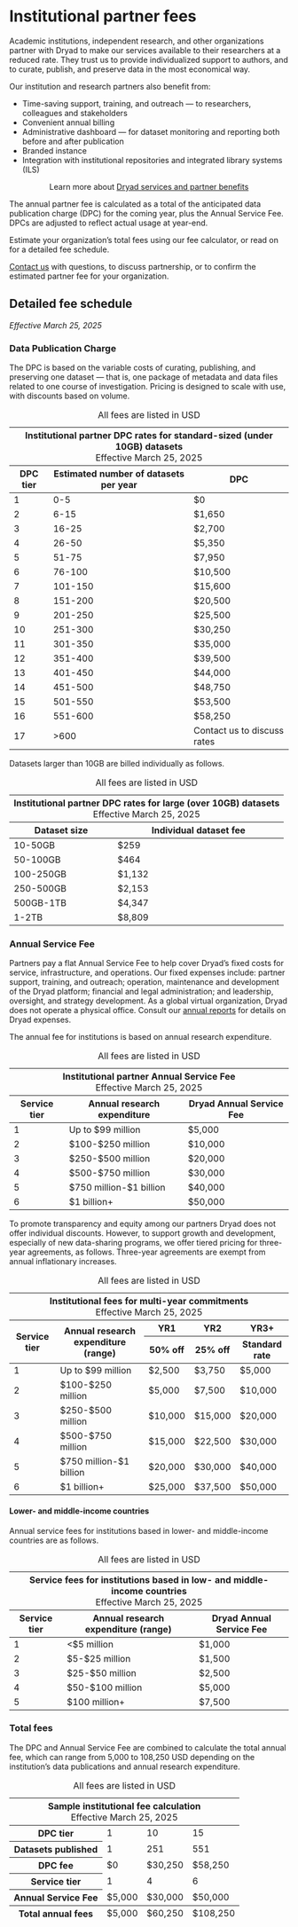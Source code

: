 # Institutional partner fees

Academic institutions, independent research, and other organizations partner with Dryad to make our services available to their researchers at a reduced rate. They trust us to provide individualized support to authors, and to curate, publish, and preserve data in the most economical way.

Our institution and research partners also benefit from:

* Time-saving support, training, and outreach — to researchers, colleagues and stakeholders
* Convenient annual billing
* Administrative dashboard — for dataset monitoring and reporting both before and after publication
* Branded instance
* Integration with institutional repositories and integrated library systems (ILS) 

<div class="callout">
  <p style="text-align: center;">Learn more about <a href="/join_us">Dryad services and partner benefits</a></p>
</div>

The annual partner fee is calculated as a total of the anticipated data publication charge (DPC) for the coming year, plus the Annual Service Fee. DPCs are adjusted to reflect actual usage at year-end.

Estimate your organization’s total fees using our fee calculator, or read on for a detailed fee schedule.

<a href="mailto:partnerships@datadryad.org?subject=Dryad partnership inquiry">Contact us</a> with questions, to discuss partnership, or to confirm the estimated partner fee for your organization.

## Detailed fee schedule

_Effective March 25, 2025_

### Data Publication Charge

The DPC is based on the variable costs of curating, publishing, and preserving one dataset — that is, one package of metadata and data files related to one course of investigation. Pricing is designed to scale with use, with discounts based on volume.

<div style="text-align: center;">
<div class="table-wrapper" role="region" tabindex="0" style="margin: 0 auto">
  <table style="width: 100%;">
    <caption>
      All fees are listed in USD
    </caption>
    <thead>
      <tr class="callout"><th colspan="3" style="text-align: center;">Institutional partner DPC rates for standard-sized (under 10GB) datasets<p style="font-weight: normal; margin: 0 auto">Effective March 25, 2025</p></th></tr>
      <tr>
        <th>DPC tier</th>
        <th>Estimated number of datasets per year</th>
        <th>DPC</th>
      </tr>
    </thead>
    <tbody>
      <tr>
        <td>1</td>
        <td>0-5</td>
        <td>$0</td>
      </tr>
      <tr>
        <td>2</td>
        <td>6-15</td>
        <td>$1,650</td>
      </tr>
      <tr>
        <td>3</td>
        <td>16-25</td>
        <td>$2,700</td>
      </tr>
      <tr>
        <td>4</td>
        <td>26-50</td>
        <td>$5,350</td>
      </tr>
      <tr>
        <td>5</td>
        <td>51-75</td>
        <td>$7,950</td>
      </tr>
      <tr>
        <td>6</td>
        <td>76-100</td>
        <td>$10,500</td>
      </tr>
      <tr>
        <td>7</td>
        <td>101-150</td>
        <td>$15,600</td>
      </tr>
      <tr>
        <td>8</td>
        <td>151-200</td>
        <td>$20,500</td>
      </tr>
      <tr>
        <td>9</td>
        <td>201-250</td>
        <td>$25,500</td>
      </tr>
      <tr>
        <td>10</td>
        <td>251-300</td>
        <td>$30,250</td>
      </tr>
      <tr>
        <td>11</td>
        <td>301-350</td>
        <td>$35,000</td>
      </tr>
      <tr>
        <td>12</td>
        <td>351-400</td>
        <td>$39,500</td>
      </tr>
      <tr>
        <td>13</td>
        <td>401-450</td>
        <td>$44,000</td>
      </tr>
      <tr>
        <td>14</td>
        <td>451-500</td>
        <td>$48,750</td>
      </tr>
      <tr>
        <td>15</td>
        <td>501-550</td>
        <td>$53,500</td>
      </tr>
      <tr>
        <td>16</td>
        <td>551-600</td>
        <td>$58,250</td>
      </tr>
      <tr>
        <td>17</td>
        <td>>600</td>
        <td>Contact us to discuss rates</td>
      </tr>
    </tbody>
  </table>
</div>
</div>


Datasets larger than 10GB are billed individually as follows.


<div style="text-align: center;">
<div class="table-wrapper" role="region" tabindex="0" style="margin: 0 auto">
  <table style="width: 100%;">
    <caption>
      All fees are listed in USD
    </caption>
    <thead>
      <tr class="callout"><th colspan="2" style="text-align: center;">Institutional partner DPC rates for large (over 10GB) datasets<p style="font-weight: normal; margin: 0 auto">Effective March 25, 2025</p></th></tr>
      <tr>
        <th>Dataset size</th>
        <th>Individual dataset fee</th>
      </tr>
    </thead>
    <tbody>
      <tr>
        <td>10-50GB</td>
        <td>$259</td>
      </tr>
      <tr>
        <td>50-100GB</td>
        <td>$464</td>
      </tr>
      <tr>
        <td>100-250GB</td>
        <td>$1,132</td>
      </tr>
      <tr>
        <td>250-500GB</td>
        <td>$2,153</td>
      </tr>
      <tr>
        <td>500GB-1TB</td>
        <td>$4,347</td>
      </tr>
      <tr>
        <td>1-2TB</td>
        <td>$8,809</td>
      </tr>
    </tbody>
  </table>
</div>
</div>

### Annual Service Fee

Partners pay a flat Annual Service Fee to help cover Dryad’s fixed costs for service, infrastructure, and operations. Our fixed expenses include: partner support, training, and outreach; operation, maintenance and development of the Dryad platform; financial and legal administration; and leadership, oversight, and strategy development. As a global virtual organization, Dryad does not operate a physical office. Consult our [annual reports](https://github.com/datadryad/governance/tree/main/annual-reports) for details on Dryad expenses.

The annual fee for institutions is based on annual research expenditure.

<div style="text-align: center;">
<div class="table-wrapper" role="region" tabindex="0" style="margin: 0 auto">
  <table style="width: 100%;">
    <caption>
      All fees are listed in USD
    </caption>
    <thead>
      <tr class="callout"><th colspan="3" style="text-align: center;">Institutional partner Annual Service Fee<p style="font-weight: normal; margin: 0 auto">Effective March 25, 2025</p></th></tr>
      <tr>
        <th>Service tier</th>
        <th>Annual research expenditure</th>
        <th>Dryad Annual Service Fee</th>
      </tr>
    </thead>
    <tbody>
      <tr>
        <td>1</td>
        <td>Up to $99 million</td>
        <td>$5,000</td>
      </tr>
      <tr>
        <td>2</td>
        <td>$100-$250 million</td>
        <td>$10,000</td>
      </tr>
      <tr>
        <td>3</td>
        <td>$250-$500 million</td>
        <td>$20,000</td>
      </tr>
      <tr>
        <td>4</td>
        <td>$500-$750 million</td>
        <td>$30,000</td>
      </tr>
      <tr>
        <td>5</td>
        <td>$750 million-$1 billion</td>
        <td>$40,000</td>
      </tr>
      <tr>
        <td>6</td>
        <td>$1 billion+</td>
        <td>$50,000</td>
      </tr>
    </tbody>
  </table>
</div>
</div>

To promote transparency and equity among our partners Dryad does not offer individual discounts. However, to support growth and development, especially of new data-sharing programs, we offer tiered pricing for three-year agreements, as follows. Three-year agreements are exempt from annual inflationary increases.

<div style="text-align: center;">
<div class="table-wrapper" role="region" tabindex="0" style="margin: 0 auto">
  <table style="width: 100%;">
    <caption>
      All fees are listed in USD
    </caption>
    <thead>
      <tr class="callout"><th colspan="5" style="text-align: center;">Institutional fees for multi-year commitments<p style="font-weight: normal; margin: 0 auto">Effective March 25, 2025</p></th></tr>
      <tr>
        <th rowspan="2">Service tier</th>
        <th rowspan="2">Annual research expenditure (range)</th>
        <th>YR1</th>
        <th>YR2</th>
        <th>YR3+</th>
      </tr>
      <tr>
        <th>50% off</th>
        <th>25% off</th>
        <th>Standard rate</th>
      </tr>
    </thead>
    <tbody>
      <tr>
        <td>1</td>
        <td>Up to $99 million</td>
        <td>$2,500</td>
        <td>$3,750</td>
        <td>$5,000</td>
      </tr>
      <tr>
        <td>2</td>
        <td>$100-$250 million</td>
        <td>$5,000</td>
        <td>$7,500</td>
        <td>$10,000</td>
      </tr>
      <tr>
        <td>3</td>
        <td>$250-$500 million</td>
        <td>$10,000</td>
        <td>$15,000</td>
        <td>$20,000</td>
      </tr>
      <tr>
        <td>4</td>
        <td>$500-$750 million</td>
        <td>$15,000</td>
        <td>$22,500</td>
        <td>$30,000</td>
      </tr>
      <tr>
        <td>5</td>
        <td>$750 million-$1 billion</td>
        <td>$20,000</td>
        <td>$30,000</td>
        <td>$40,000</td>
      </tr>
      <tr>
        <td>6</td>
        <td>$1 billion+</td>
        <td>$25,000</td>
        <td>$37,500</td>
        <td>$50,000</td>
      </tr>
    </tbody>
  </table>
</div>
</div>


#### Lower- and middle-income countries

Annual service fees for institutions based in lower- and middle-income countries are as follows.


<div style="text-align: center;">
<div class="table-wrapper" role="region" tabindex="0" style="margin: 0 auto">
  <table style="width: 100%;">
    <caption>
      All fees are listed in USD
    </caption>
    <thead>
      <tr class="callout"><th colspan="3" style="text-align: center;">Service fees for institutions based in low- and middle-income countries<p style="font-weight: normal; margin: 0 auto">Effective March 25, 2025</p></th></tr>
      <tr>
        <th>Service tier</th>
        <th>Annual research expenditure (range)</th>
        <th>Dryad Annual Service Fee</th>
      </tr>
    </thead>
    <tbody>
      <tr>
        <td>1</td>
        <td><$5 million</td>
        <td>$1,000</td>
      </tr>
      <tr>
        <td>2</td>
        <td>$5-$25 million</td>
        <td>$1,500</td>
      </tr>
      <tr>
        <td>3</td>
        <td>$25-$50 million</td>
        <td>$2,500</td>
      </tr>
      <tr>
        <td>4</td>
        <td>$50-$100 million</td>
        <td>$5,000</td>
      </tr>
      <tr>
        <td>5</td>
        <td>$100 million+</td>
        <td>$7,500</td>
      </tr>
    </tbody>
  </table>
</div>
</div>

### Total fees

The DPC and Annual Service Fee are combined to calculate the total annual fee, which can range from 5,000 to 108,250 USD depending on the institution’s data publications and annual research expenditure.

<div style="text-align: center;">
<div class="table-wrapper" role="region" tabindex="0" style="margin: 0 auto">
  <table style="width: 100%;" class="columned">
    <caption>
      All fees are listed in USD
    </caption>
    <thead>
      <tr class="callout"><th colspan="4" style="text-align: center;">Sample institutional fee calculation<p style="font-weight: normal; margin: 0 auto">Effective March 25, 2025</p></th></tr>
    </thead>
    <tbody>
      <tr>
        <th>DPC tier</th>
        <td>1</td>
        <td>10</td>
        <td>15</td>
      </tr>
      <tr>
        <th>Datasets published</th>
        <td>1</td>
        <td>251</td>
        <td>551</td>
      </tr>
      <tr>
        <th>DPC fee</th>
        <td>$0</td>
        <td>$30,250</td>
        <td>$58,250</td>
      </tr>
      <tr>
        <th>Service tier</th>
        <td>1</td>
        <td>4</td>
        <td>6</td>
      </tr>
      <tr>
        <th>Annual Service Fee</th>
        <td>$5,000</td>
        <td>$30,000</td>
        <td>$50,000</td>
      </tr>
    </tbody>
    <tfoot>
      <tr>
        <th>Total annual fees</th>
        <td>$5,000</td>
        <td>$60,250</td>
        <td>$108,250</td>
      </tr>
    </tfoot>
  </table>
</div>
</div>


